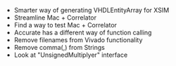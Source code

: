 + Smarter way of generating VHDLEntityArray for XSIM
+ Streamline Mac + Correlator
+ Find a way to test Mac + Correlator
+ Accurate has a different way of function calling
+ Remove filenames from Vivado functionality
+ Remove comma(,) from Strings 
+ Look at "UnsignedMultiplyer" interface